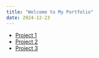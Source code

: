 ```yaml
---
title: "Welcome to My Portfolio"
date: 2024-12-23
---
```


<ul>
    <li><a href="https://github.com/danirahmanh21/NotebookApp/tree/main/notebook-app/dist">Project 1</a></li>
    <li><a href="https://github.com/danirahmanh21/BookShelfApp/blob/main/bookshelf-app/index.html">Project 2</a></li>
    <li><a href="https://github.com/danirahmanh21/Gallery/blob/main/Tugas/index.html">Project 3</a></li>
</ul>
